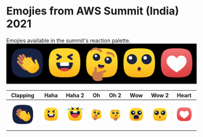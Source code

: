 # Emojies from AWS Summit (India) 2021
Emojies available in the summit's reaction palette.
![Emojies](emojies.png)


| Clapping | Haha | Haha 2 | Oh | Oh 2 | Wow | Wow 2 | Heart |
|:-:|:-:|:-:|:-:|:-:|:-:|:-:|:-:|
| ![Clapping](clap.svg) | ![Haha](haha.svg) |![Haha 2](haha2.svg) | ![Oh](oh.svg) | ![Oh 2](oh2.svg) | ![Wow](wow.svg) | ![Wow 2](wow2.svg) | ![Heart](heart.svg) |